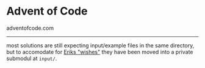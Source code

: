 # Advent of Code

adventofcode.com

---

most solutions are still expecting input/example files in the same directory, but to accomodate for [Eriks "wishes"](https://www.reddit.com/r/adventofcode/comments/zh2hk0/2022friendly_reminder_dont_commit_your_input/) they have been moved into a private submodul at ```input/```.


